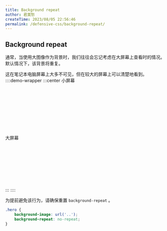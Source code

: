```yaml
---
title: Background repeat
author: 君莫愁
createTime: 2023/08/05 22:56:46
permalink: /defensive-css/background-repeat/
---
```


## Background repeat

通常，当使用大图像作为背景时，我们往往会忘记考虑在大屏幕上查看时的情况。
默认情况下，该背景将重复。

这在笔记本电脑屏幕上大多不可见，但在较大的屏幕上可以清楚地看到。
::::demo-wrapper
:::center
小屏幕

<div style="width:200px;height:134px;background:url(/images/defensive-css/ratio.png);background-size:auto 100%;margin:0 auto;box-shadow:var(--vp-shadow-2);border-radius:5px;border:1px solid var(--vp-c-divider)"></div>

大屏幕
<div style="width:300px;height:133px;background:url(/images/defensive-css/ratio.png);background-size:auto 100%;margin:0 auto;box-shadow:var(--vp-shadow-2);border-radius:5px;border:1px solid var(--vp-c-divider)"></div>
:::
::::

为提前避免该行为，请确保重置 `background-repeat` 。

```css
.hero {
    background-image: url('..');
    background-repeat: no-repeat;
}
```
